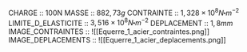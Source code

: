 CHARGE :: 100N
MASSE :: $882,73g$
CONTRAINTE :: $1,328\times 10^{8}N\centerdot m^{-2}$
LIMITE_D_ELASTICITE :: $3,516 \times 10^{8} N\centerdot m^{-2}$
DEPLACEMENT :: $1,8mm$ 
IMAGE_CONTRAINTES :: ![[Equerre_1_acier_contraintes.png]]
IMAGE_DEPLACEMENTS :: ![[Equerre_1_acier_deplacements.png]]